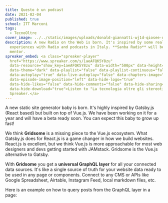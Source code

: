 ```yaml
---
title: Questo è un podcast
date: 2021-02-04
published: true
school: ITT Marconi
tags:
  - TecnoOltre
cover_image: ../../static/images/uploads/donald-giannatti-wj1d-qiosee-unsplash.jpg
description: A new Radio on the Web is born. It's inspired by some really cool
  experiences with Radio and podcasts in Italy. **Sanba Radio** will be our
  mentor.
spreaker_embed: <a class="spreaker-player"
  href="https://www.spreaker.com/s/1aeAFQK5Y8zu"
  data-resource="show_key=1aeAFQK5Y8zu" data-width="500px" data-height="200px"
  data-theme="dark" data-playlist="false" data-playlist-continuous="false"
  data-autoplay="true" data-live-autoplay="false" data-chapters-image="true"
  data-episode-image-position="left" data-hide-logo="true"
  data-hide-likes="false" data-hide-comments="false" data-hide-sharing="false"
  data-hide-download="true">Listen to "La tecnologia oltre gli stereotipi" on
  Spreaker.</a>
---
```

A new static site generator baby is born. It's highly inspired by Gatsby.js (React based) but built on top of Vue.js. We have been working on it for a year and will have a beta ready soon. You can expect this baby to grow up fast!

We think **Gridsome** is a missing piece to the Vue.js ecosystem. What Gatsby.js does for React.js is a game changer in how we build websites.  React.js is excellent, but we think Vue.js is more approachable for most web designers and devs getting started with JAMstack. Gridsome is the Vue.js alternative to Gatsby.

With **Gridsome** you get a **universal GraphQL layer** for all your connected data sources. It's like a single source of truth for your website data ready to be used in any page or components. Connect to any CMS or APIs like Google Spreadsheet, Airtable, Instagram Feed, local markdown files, etc.

Here is an example on how to query posts from the GraphQL layer in a page:
